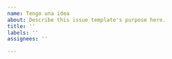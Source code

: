 ```yaml
---
name: Tengo una idea
about: Describe this issue template's purpose here.
title: ''
labels: ''
assignees: ''

---
```



